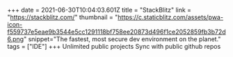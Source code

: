 +++
date = 2021-06-30T10:04:03.601Z
title = "StackBlitz"
link = "https://stackblitz.com/"
thumbnail = "https://c.staticblitz.com/assets/pwa-icon-f559737e5eae9b3544e5cc1291118bf758ee20873d496f1ce2052859fb3b72d6.png"
snippet="The fastest, most secure dev environment on the planet."
tags = ["IDE"]
+++
Unlimited public projects
Sync with public github repos
